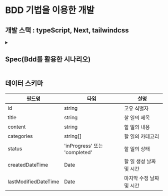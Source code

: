 # BDD 기법을 이용한 개발

## 개발 스택 : typeScript, Next, tailwindcss

<details>
<summary> <h2> Spec(Bdd를 활용한 시나리오) </h2> </summary>
<div markdown="1">

- **Scenario 1: 유저는 Task 리스트를 볼 수 있으며, 완료되지 않은 테스크는 상단에, 완료된 테스크는 리스트 하단에 표시됩니다.**
- given: Task 리스트가 존재할 때
  - when: 페이지에 접속하면
    - then: Task 리스트가 보입니다.
- given: Task 리스트가 존재하지 않을 때
  - when: 페이지에 접속하면
    - then: "Empty"라는 문구가 출력됩니다.
- given: 완료된 테스크와 미완료된 테스크가 모두 존재할 때
  - when: 페이지에 접속하면
    - then: 완료된 테스크들은 아래쪽 영역에 표시됩니다.
    - and 완료되지 않은 테스크들은 윗쪽 영역에 표시됩니다.

---

---

- **Scenario 2: 유저는 인풋창에 해야되는 일들을 입력하고 리스트에 추가한다.**
- given: 유저가 인풋창에 Task 내용을 입력했을 때
  - when: 추가 버튼을 누르면
    - then: 대기리스트 제일 아래에 완료되지 않은 Task가 추가 된다.
  - when: 엔터 버튼을 누르면
    - then: 대기리스트 제일 아래에 완료되지 않은 Task가 추가 된다.
  - when : esc버튼을 누르면
    - then: 작성중이던 내용이 사라지고 인풋창을 누르기전으로 돌아간다.
- given: 유저가 인풋창에 아무것도 입력하지 않았을 때
  - when: 추가 버튼을 누르면
    - then: 아무런 동작도 하지 않는다.
  - when: 엔터 버튼을 누르면
    - then: 아무런 동작도 하지 않는다.

---

---

- **Scenario 3: 유저가 Task 내용을 편집한다**
- given: Task 가 리스트에 존재할 때
  - when: 내용을 변경하고 싶은 Task의 라벨을 클릭하면
    - then: input창으로 변경된다
    - and: input창에 변경하고 싶은 내용을 적을 수 있게 되는데, input창에는 기존 Task 내용이 적혀있고 내용 마지막 글자에 포커스가 있다.
  - when: input창에 변경 내용을 적고 input 외 영역을 클릭하면
    - then: 입력한 내용으로 Task가 변경되고, input창이 없어진다
  - when: input창에 변경 내용을 적고 엔터를 누르면
    - then: 입력한 내용으로 Task가 변경되고, input창이 없어진다
  - when : 내용을 입력한뒤 esc를 누르면
    -then: 입력하기 전 내용으로 돌아간다.

---

---

- **Scenario 4: 유저는 리스트의 태스크들을 완료 처리하거나 완료 취소 처리한다.**
- given: 완료되지 않은 테스크
  - when : 체크박스를 클릭하면
    - then : 체크 박스가 체크된다.
    - and : 완료 리스트로 넘어간다.
    - and : 테스크 설명에 취소선이 생긴다.
- given : 완료된 테스크
  - when : 체크박스를 클릭하면
    - then: 체크가 해제된다
    - and: 대기 리스트로 올라간다.

---

---

- **Scenario 5: 유저가 Task를 삭제한다**
- given: 리스트에 Task가 있을 때
  - when: 해당하는 Task 우측 삭제 버튼을 누르면
    - then: Task가 삭제되고, 리스트에서 없어진다

---

- **Scenario 6: Clear All 버튼을 눌러 완료된 task 들을 삭제한다.**
- given: 완료된 task가 존재 할 때
  - when: Clear All 버튼을 누르면
    - then: Task 리스트에서 완료된 Task 가 삭제된다.

---

---

- **Screnario 7: 유저가 리스트를 드래그앤 드롭을 하는 상황**
- given: 미완료 리스트가 두개 이상일때
  - when: 유저가 하나의 태스크를 드래그 하면
    - then: 리스트간 순서를 바꿀 수 있다.

---

---

- **Screnario 8: 유저가 완료기한을 정하고(수정하고) 싶다**
- given: task에 마감 기한이 없는 task가 존재할때
  - when: 리스트 좌측의 달력을 누르면
  - then: 달력이 나온다
    - when : 달력에서 마감 날짜를 선택하면
    - then : 달력이 사라지며, 마감기한이 정해지고 리스트 좌측에 마감기한까지 d-day가 나온다.
- given : 리스트에 마감기한이 있는 task가 존재할때
  - when : 리스트 좌측의 d-day를 누르면
  - then : 달력이 나온다(달력에는 현재 정해진 날짜를 보여준다)
    - when : 달력에서 마감날짜를 선택하면
    - then : 달력이 사라지며, 마감기한이 정해지고 리스트 좌측에 마감기한까지 d-day가 나온다.

---

</div>
</details>

## 데이터 스키마

| 필드명               | 타입                          | 설명                     |
| -------------------- | ----------------------------- | ------------------------ |
| id                   | string                        | 고유 식별자              |
| title                | string                        | 할 일의 제목             |
| content              | string                        | 할 일의 내용             |
| categories           | string[]                      | 할 일의 카테고리         |
| status               | 'inProgress' 또는 'completed' | 할 일의 상태             |
| createdDateTime      | Date                          | 할 일 생성 날짜 및 시간  |
| lastModifiedDateTime | Date                          | 마지막 수정 날짜 및 시간 |
